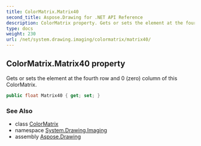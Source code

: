 ```yaml
---
title: ColorMatrix.Matrix40
second_title: Aspose.Drawing for .NET API Reference
description: ColorMatrix property. Gets or sets the element at the fourth row and 0 zero column of this ColorMatrix
type: docs
weight: 230
url: /net/system.drawing.imaging/colormatrix/matrix40/
---
```

## ColorMatrix.Matrix40 property

Gets or sets the element at the fourth row and 0 (zero) column of this ColorMatrix.

```csharp
public float Matrix40 { get; set; }
```

### See Also

* class [ColorMatrix](../)
* namespace [System.Drawing.Imaging](../../colormatrix/)
* assembly [Aspose.Drawing](../../../)


